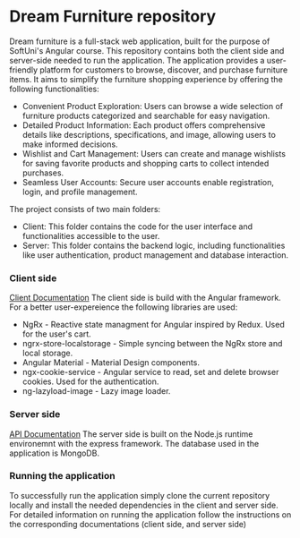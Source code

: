 # Dream Furniture repository
Dream furniture is a full-stack web application, built for the purpose of SoftUni's Angular course. This repository contains both the client side and server-side needed to run the application.
The application provides a user-friendly platform for customers to browse, discover, and purchase furniture items. It aims to simplify the furniture shopping experience by offering the following functionalities:

* Convenient Product Exploration: Users can browse a wide selection of furniture products categorized and searchable for easy navigation.
* Detailed Product Information: Each product offers comprehensive details like descriptions, specifications, and image, allowing users to make informed decisions.
* Wishlist and Cart Management: Users can create and manage wishlists for saving favorite products and shopping carts to collect intended purchases.
* Seamless User Accounts: Secure user accounts enable registration, login, and profile management.


The project consists of two main folders:
* Client: This folder contains the code for the user interface and functionalities accessible to the user. 
* Server: This folder contains the backend logic, including functionalities like user authentication, product management and database interaction.
  
### Client side
[Client Documentation](/client/README.md)
The client side is build with the Angular framework. For a better user-expereience the following libraries are used: 
* NgRx - Reactive state managment for Angular inspired by Redux. Used for the user's cart.
* ngrx-store-localstorage - Simple syncing between the NgRx store and local storage.
* Angular Material - Material Design components.
* ngx-cookie-service - Angular service to read, set and delete browser cookies. Used for the authentication.
* ng-lazyload-image - Lazy image loader.

### Server side
[API Documentation](/server/README.md)
The server side is built on the Node.js runtime environemnt with the express framework. The database used in the application is MongoDB.

### Running the application
To successfully run the application simply clone the current repository locally and install the needed dependencies in the client and server side. For detailed information on running the application follow the instructions on the corresponding documentations (client side, and server side)
